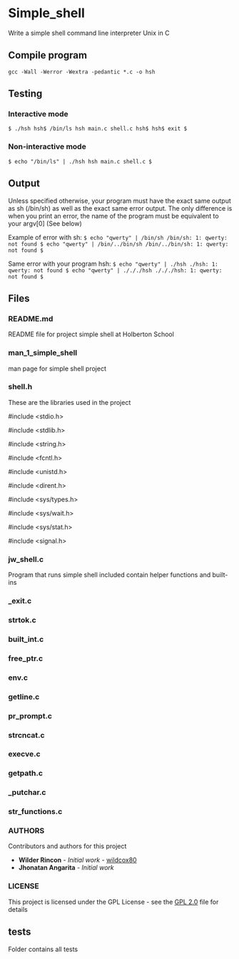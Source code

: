 # Simple_shell

Write a simple shell command line interpreter Unix in C

## Compile program

`gcc -Wall -Werror -Wextra -pedantic *.c -o hsh`

## Testing

### Interactive mode
`$ ./hsh
hsh$ /bin/ls
hsh main.c shell.c
hsh$
hsh$ exit
$ `

### Non-interactive mode
`$ echo "/bin/ls" | ./hsh
hsh main.c shell.c
$`

## Output

Unless specified otherwise, your program must have the exact same output as sh (/bin/sh) as well as the exact same error output.
The only difference is when you print an error, the name of the program must be equivalent to your argv[0] (See below)

Example of error with sh:
`$ echo "qwerty" | /bin/sh
/bin/sh: 1: qwerty: not found
$ echo "qwerty" | /bin/../bin/sh
/bin/../bin/sh: 1: qwerty: not found
$`

Same error with your program hsh:
`$ echo "qwerty" | ./hsh
./hsh: 1: qwerty: not found
$ echo "qwerty" | ./././hsh
./././hsh: 1: qwerty: not found
$`


## Files

### README.md
README file for project simple shell at Holberton School

### man_1_simple_shell
man page for simple shell project

### shell.h

These are the libraries used in the project

#include <stdio.h>

#include <stdlib.h>

#include <string.h>

#include <fcntl.h>

#include <unistd.h>

#include <dirent.h>

#include <sys/types.h>

#include <sys/wait.h>

#include <sys/stat.h>

#include <signal.h>

### jw_shell.c
Program that runs simple shell included contain helper functions and built-ins

### _exit.c

### strtok.c

### built_int.c

### free_ptr.c

### env.c

### getline.c

### pr_prompt.c

### strcncat.c

### execve.c

### getpath.c

### _putchar.c

### str_functions.c

### AUTHORS
Contributors and authors for this project
* **Wilder Rincon** - *Initial work* - [wildcox80](https://github.com/wildcox80)
* **Jhonatan Angarita** - *Initial work*

### LICENSE
This project is licensed under the GPL License - see the [GPL 2.0](https://opensource.org/licenses/GPL-2.0) file for details

## tests
Folder contains all tests

